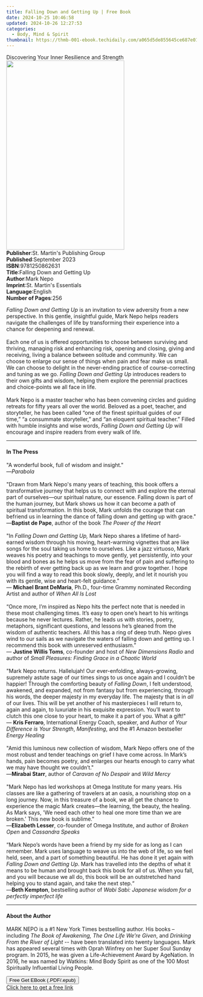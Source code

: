 ```yaml
---
title: Falling Down and Getting Up | Free Book
date: 2024-10-25 10:46:58
updated: 2024-10-26 12:27:53
categories:
  - Body, Mind & Spirit
thumbnail: https://thmb-001-ebook.techidaily.com/a065d5de855645ce687e0165b953401e41b40518b5f780c57c6827afbd734127.jpg
---
```

<main id="book-container">
  <div class="flex flex-col">
    <div class="book-brief flex-1 py-6 px-4 sm:p-6 md:py-10 md:px-8">
      <!-- brief-->
      <div class="book-brief-main">
        Discovering Your Inner Resilience and Strength
      </div>
    </div>
    <div
      class="book-meta-info flex-1 grid gap-4 col-start-1 col-end-3 row-start-1 sm:mb-6 sm:grid-cols-4 lg:gap-6 lg:col-start-2 lg:row-end-6 lg:row-span-6 lg:mb-0"
    >
      <div
        class="book-meta-info-left place-content-center mt-4 p-4 text-sm leading-6 col-start-2 col-span-2 dark:text-slate-400"
      >
        <img
          class="w-full h-500 object-cover rounded-lg sm:h-255 sm:col-span-2 lg:col-span-full"
          src="https://img-001-ebook.techidaily.com/f9e683f4b72bc72d7600efc957cf5a6098b089e073fe07f64cd83f09664e33e3.jpg"
          alt=""
          width="312"
          height="500"
        />
      </div>
      <div
        class="book-meta-info-right mt-2 col-start-1 row-start-2 col-span-3 self-center"
      >
        <!-- meta data  -->
        <div class="flex flex-col px-4 md:px-8">
          <div class="flex-1">
            <strong>Publisher</strong>:<span class="px-2"
              >St. Martin&#39;s Publishing Group</span
            >
          </div>
          <div class="flex-1">
            <strong>Published</strong>:<span class="px-2">September 2023</span>
          </div>
          <div class="flex-1">
            <strong>ISBN</strong>:<span class="px-2">9781250862631</span>
          </div>
          <div class="flex-1">
            <strong>Title</strong>:<span class="px-2"
              >Falling Down and Getting Up</span
            >
          </div>
          <div class="flex-1">
            <strong>Author</strong>:<span class="px-2">Mark Nepo</span>
          </div>
          <div class="flex-1">
            <strong>Imprint</strong>:<span class="px-2"
              >St. Martin&#39;s Essentials</span
            >
          </div>
          <div class="flex-1">
            <strong>Language</strong>:<span class="px-2">English</span>
          </div>
          <div class="flex-1">
            <strong>Number of Pages</strong>:<span class="px-2">256</span>
          </div>
        </div>
      </div>
    </div>
    <div class="book-description flex-1 py-6 px-4 sm:p-6 md:py-10 md:px-8">
      <div class="book-description-main">
        <div accordion-content="" id="description">
          <p>
            <i>Falling Down and Getting Up</i> is an invitation to view
            adversity from a new perspective. In this gentle, insightful guide,
            Mark Nepo helps readers navigate the challenges of life by
            transforming their experience into a chance for deepening and
            renewal. <br /><br />Each one of us is offered opportunities to
            choose between surviving and thriving, managing risk and enhancing
            risk, opening and closing, giving and receiving, living a balance
            between solitude and community. We can choose to enlarge our sense
            of things when pain and fear make us small. We can choose to delight
            in the never-ending practice of course-correcting and tuning as we
            go. <i>Falling Down and Getting Up</i> introduces readers to their
            own gifts and wisdom, helping them explore the perennial practices
            and choice-points we all face in life.<br /><br />Mark Nepo is a
            master teacher who has been convening circles and guiding retreats
            for fifty years all over the world. Beloved as a poet, teacher, and
            storyteller, he has been called “one of the finest spiritual guides
            of our time,” “a consummate storyteller,” and “an eloquent spiritual
            teacher.” Filled with humble insights and wise words,
            <i>Falling Down and Getting Up</i> will encourage and inspire
            readers from every walk of life.
          </p>
        </div>
        <div class="accordion-fader"></div>
      </div>
    </div>
    <div class="book-excerpts flex-1 py-6 px-4 sm:p-6 md:py-10 md:px-8">
      <!-- excerpts-->
      <div class="book-excerpts-main">
        <hr />
        <h4 class="placeholder placeholder-heading">
          <span>In The Press</span>
        </h4>
        <p></p>
        <p>
          "A wonderful book, full of wisdom and insight." <br />—<i>Parabola</i>
          <br /><br />"Drawn from Mark Nepo's many years of teaching, this book
          offers a transformative journey that helps us to connect with and
          explore the eternal part of ourselves—our spiritual nature, our
          essence. Falling down is part of the human journey, but Mark shows us
          how it can become a path of spiritual transformation. In this book,
          Mark unfolds the courage that can befriend us in learning the dance of
          falling down and getting up with grace."<br />—<b>Baptist de Pape</b>,
          author of the book <i>The Power of the Heart<br /></i><br />"In
          <i>Falling Down and Getting Up, </i>Mark Nepo shares a lifetime of
          hard-earned wisdom through his moving, heart-warming vignettes that
          are like songs for the soul taking us home to ourselves. Like a jazz
          virtuoso, Mark weaves his poetry and teachings to move gently, yet
          persistently, into your blood and bones as he helps us move from the
          fear of pain and suffering to the rebirth of ever getting back up as
          we learn and grow together. I hope you will find a way to read this
          book slowly, deeply, and let it nourish you with its gentle, wise and
          heart-felt guidance."<br />— <b>Michael Brant DeMaria</b>, Ph.D.,
          four-time Grammy nominated Recording Artist and author of
          <i>When All Is Lost<br /></i><br />“Once more, I’m inspired as Nepo
          hits the perfect note that is needed in these most challenging times.
          It’s easy to open one’s heart to his writings because he never
          lectures. Rather, he leads us with stories, poetry, metaphors,
          significant questions, and lessons he’s gleaned from the wisdom of
          authentic teachers. All this has a ring of deep truth. Nepo gives wind
          to our sails as we navigate the waters of falling down and getting up.
          I recommend this book with unreserved enthusiasm.”<br />
          — <b>Justine Willis Toms</b>, co-founder and host of
          <i>New Dimensions Radio</i> and author of
          <i>Small Pleasures: Finding Grace in a Chaotic World</i
          ><br /><br />"Mark Nepo returns. Hallelujah! Our ever-enfolding,
          always-growing, supremely astute sage of our times sings to us once
          again and I couldn’t be happier! Through the comforting beauty of
          <i>Falling Down</i>, I felt understood, awakened, and expanded, not
          from fantasy but from experiencing, through his words, the deeper
          majesty in my everyday life. The majesty that is in <i>all</i> of our
          lives. This will be yet another of his masterpieces I will return to,
          again and again, to luxuriate in his exquisite expression. You’ll want
          to clutch this one close to your heart, to make it a part of you. What
          a gift!"<br />
          — <b>Kris Ferraro</b>, International Energy Coach, speaker, and Author
          of <i>Your Difference is Your Strength</i>, <i>Manifesting</i>, and
          the #1 Amazon bestseller <i>Energy Healing</i><br /><br />"Amid this
          luminous new collection of wisdom, Mark Nepo offers one of the most
          robust and tender teachings on grief I have come across. In Mark’s
          hands, pain becomes poetry, and enlarges our hearts enough to carry
          what we may have thought we couldn’t."<br />—<b>Mirabai Starr</b>,
          author of <i>Caravan of No Despair</i> and
          <i>Wild Mercy<br /><br /></i>"Mark Nepo has led workshops at Omega
          Institute for many years. His classes are like a gathering of
          travelers at an oasis, a nourishing stop on a long journey. Now, in
          this treasure of a book, we all get the chance to experience the magic
          Mark creates—the learning, the beauty, the healing. As Mark says, 'We
          need each other to heal one more time than we are broken.' This new
          book is sublime."<br />—<b>Elizabeth Lesser</b>, co-founder of Omega
          Institute, and author of <i>Broken Open</i> and
          <i>Cassandra Speaks<br /><br /></i>“Mark Nepo’s words have been a
          friend by my side for as long as I can remember. Mark uses language to
          weave us into the web of life, so we feel held, seen, and a part of
          something beautiful. He has done it yet again with
          <i>Falling Down and Getting Up</i>. Mark has travelled into the depths
          of what it means to be human and brought back this book for all of us.
          When you fall, and you will because we all do, this book will be an
          outstretched hand helping you to stand again, and take the next
          step.“<br />—<b>Beth Kempton</b>, bestselling author of
          <i>Wabi Sabi: Japanese wisdom for a perfectly imperfect life</i>
        </p>
        <p></p>
      </div>
    </div>
    <div class="book-about-author flex-1 py-6 px-4 sm:p-6 md:py-10 md:px-8">
      <!-- about author-->
      <div class="book-main-author-main">
        <hr />
        <h4 class="placeholder placeholder-heading">
          <span>About the Author</span>
        </h4>
        <p>
          MARK NEPO is a #1 New York Times bestselling author. His books –
          including <i>The Book of Awakening, The One Life We’re Given</i>, and
          <i>Drinking From the River of Light</i> -- have been translated into
          twenty languages. Mark has appeared several times with Oprah Winfrey
          on her Super Soul Sunday program. In 2015, he was given a
          Life-Achievement Award by AgeNation. In 2016, he was named by Watkins:
          Mind Body Spirit as one of the 100 Most Spiritually Influential Living
          People.
        </p>
      </div>
    </div>
    <div class="book-free-get flex-1 py-6 px-4 sm:p-6 md:py-10 md:px-8">
      <button
        id="btn-free-get"
        class="bg-blue-500 hover:bg-blue-700 text-white font-bold py-2 px-4 rounded"
      >
        Free Get EBook (.PDF/.epub)
      </button>
      <div id="countdown-display" class="px-2 text-lg mt-2"></div>
      <a
        id="free-link"
        class="hidden bg-blue-500 hover:bg-blue-700 text-white font-bold py-2 px-4 rounded"
        href="https://www.ebooks.com/en-us/book/210726825/falling-down-and-getting-up/mark-nepo/"
        target="_blank"
        >Click here to get a free link</a
      >
    </div>
    <script>
      let countdownTime = 0;
      let countdownInterval = null;
      document
        .getElementById('btn-free-get')
        .addEventListener('click', startCountdown);
      function startCountdown() {
        countdownTime = new Date().getTime() + 60000 * 3;
        countdownInterval = setInterval(updateCountdown, 1000);
        document.getElementById('btn-free-get').disabled = true;
        document
          .getElementById('btn-free-get')
          .classList.add('bg-gray-500', 'cursor-not-allowed');
      }
      function updateCountdown() {
        let currentTime = new Date().getTime();
        let timeLeft = countdownTime - currentTime;
        let secondsLeft = Math.floor(timeLeft / 1000);
        document.getElementById('countdown-display').innerHTML =
          `Remaining time: ${secondsLeft} seconds.`;
        if (secondsLeft <= 0) {
          clearInterval(countdownInterval);
          document.getElementById('btn-free-get').classList.add('hidden');
          document.getElementById('free-link').classList.remove('hidden');
          document.getElementById('countdown-display').innerHTML = '';
        }
      }
    </script>
  </div>
</main>
